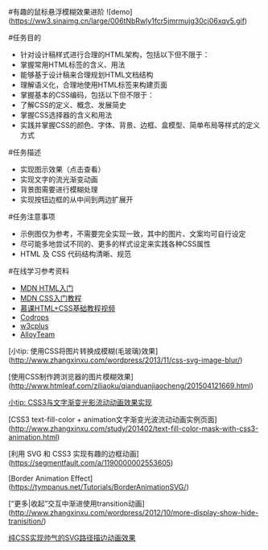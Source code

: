 #有趣的鼠标悬浮模糊效果进阶
![demo] (https://ww3.sinaimg.cn/large/006tNbRwly1fcr5jmrmujg30cj06xqv5.gif)

#任务目的

- 针对设计稿样式进行合理的HTML架构，包括以下但不限于：
- 掌握常用HTML标签的含义、用法
- 能够基于设计稿来合理规划HTML文档结构
- 理解语义化，合理地使用HTML标签来构建页面
- 掌握基本的CSS编码，包括以下但不限于：
- 了解CSS的定义、概念、发展简史
- 掌握CSS选择器的含义和用法
- 实践并掌握CSS的颜色、字体、背景、边框、盒模型、简单布局等样式的定义方式

#任务描述

- 实现图示效果（点击查看）
- 实现文字的流光渐变动画
- 背景图需要进行模糊处理
- 实现按钮边框的从中间到两边扩展开


#任务注意事项
- 示例图仅为参考，不需要完全实现一致，其中的图片、文案均可自行设定
- 尽可能多地尝试不同的、更多的样式设定来实践各种CSS属性
- HTML 及 CSS 代码结构清晰、规范

#在线学习参考资料

<ul>
<li><a href="https://developer.mozilla.org/zh-CN/docs/Web/Guide/HTML/Introduction">MDN HTML入门</a></li>
<li><a href="https://developer.mozilla.org/zh-CN/docs/Web/Guide/CSS/Getting_started">MDN CSS入门教程</a></li>
<li><a href="http://http://www.imooc.com/course/list?c=html">    慕课HTML+CSS基础教程视频</a></li>
<li><a href="https://tympanus.net/codrops/category/playground/page/2/">    Codrops</a></li>
<li><a href="http://www.w3cplus.com/"> w3cplus</a></li>
<li><a href="http://www.alloyteam.com/">AlloyTeam</a></li>
</ul>

[小tip: 使用CSS将图片转换成模糊(毛玻璃)效果] (http://www.zhangxinxu.com/wordpress/2013/11/css-svg-image-blur/)

[使用CSS制作跨浏览器的图片模糊效果] (http://www.htmleaf.com/ziliaoku/qianduanjiaocheng/201504121669.html)


[小tip: CSS3与文字渐变光影流动动画效果实现](http://www.zhangxinxu.com/wordpress/2014/02/css3%E4%B8%8E%E6%96%87%E5%AD%97%E6%B8%90%E5%8F%98%E6%B0%B4%E7%BA%B9%E6%B3%A2%E5%8A%A8%E6%95%88%E6%9E%9C/)

[CSS3 text-fill-color + animation文字渐变光波流动动画实例页面] (http://www.zhangxinxu.com/study/201402/text-fill-color-mask-with-css3-animation.html)


[利用 SVG 和 CSS3 实现有趣的边框动画] (https://segmentfault.com/a/1190000002553605)



[Border Animation Effect] (https://tympanus.net/Tutorials/BorderAnimationSVG/)

[“更多|收起”交互中渐进使用transition动画] (http://www.zhangxinxu.com/wordpress/2012/10/more-display-show-hide-tranisition/)


[纯CSS实现帅气的SVG路径描边动画效果](http://www.zhangxinxu.com/wordpress/2014/04/animateion-line-drawing-svg-path-%E5%8A%A8%E7%94%BB-%E8%B7%AF%E5%BE%84/)